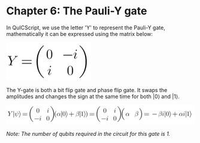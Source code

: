 # Chapter 6: The Pauli-Y gate 
 
In QuICScript, we use the letter 'Y' to represent the Pauli-Y gate, mathematically it can be expressed using the matrix below:

![Matrix](../demos/fig/Pauli-Y.png)

The Y-gate is both a bit flip gate and phase flip gate. It swaps the amplitudes and changes the sign at the same time for both |0⟩ and |1⟩.

![Linear Algebra](../demos/fig/Pauli-Y2.png)

*Note: The number of qubits required in the circuit for this gate is 1.*

